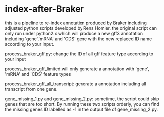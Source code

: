 # index-after-Braker
this is a pipeline to re-index annotation produced by Braker including adjusted python scripts developed by Rens Homler.
the original script can only run under python2.x which will produce a new gff3 annotation including 'gene','mRNA' and 'CDS' gene with the new replaced ID name according to your input.

process_braker_gff.py: change the ID of all gff feature type according to your input

process_braker_gff_limited:will only generate a annotation with 'gene', 'mRNA' and 'CDS' feature types

process_braker_gff_all_transcript: generate a annotation including all transcript from one gene.

gene_missing_1.py and gene_missing_2.py: sometime, the script could skip genes that are too short. By running these two scripts orderly, you can find the missing genes ID labelled as -1 in the output file of gene_missing_2.py.
